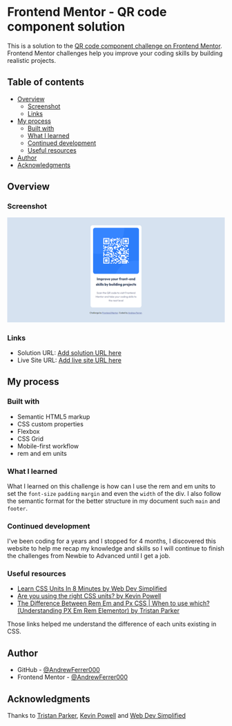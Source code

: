 # Frontend Mentor - QR code component solution

This is a solution to the [QR code component challenge on Frontend Mentor](https://www.frontendmentor.io/challenges/qr-code-component-iux_sIO_H). Frontend Mentor challenges help you improve your coding skills by building realistic projects.

## Table of contents

- [Overview](#overview)
  - [Screenshot](#screenshot)
  - [Links](#links)
- [My process](#my-process)
  - [Built with](#built-with)
  - [What I learned](#what-i-learned)
  - [Continued development](#continued-development)
  - [Useful resources](#useful-resources)
- [Author](#author)
- [Acknowledgments](#acknowledgments)

## Overview

### Screenshot

![](./design/solution.png)

### Links

- Solution URL: [Add solution URL here](https://your-solution-url.com)
- Live Site URL: [Add live site URL here](https://your-live-site-url.com)

## My process

### Built with

- Semantic HTML5 markup
- CSS custom properties
- Flexbox
- CSS Grid
- Mobile-first workflow
- rem and em units

### What I learned

What I learned on this challenge is how can I use the rem and em units to set the `font-size` `padding` `margin` and even the `width` of the div. I also follow the semantic format for the better structure in my document such `main` and `footer`.

### Continued development

I've been coding for a years and I stopped for 4 months, I discovered this website to help me recap my knowledge and skills so I will continue to finish the challenges from Newbie to Advanced until I get a job.

### Useful resources

- [Learn CSS Units In 8 Minutes by Web Dev Simplified](https://www.youtube.com/watch?v=-GR52czEd-0)
- [Are you using the right CSS units? by Kevin Powell](https://www.youtube.com/watch?v=N5wpD9Ov_To)
- [The Difference Between Rem Em and Px CSS | When to use which? (Understanding PX Em Rem Elementor) by Tristan Parker](https://www.youtube.com/watch?v=G_V53syo2QQ)

Those links helped me understand the difference of each units existing in CSS.

## Author

- GitHub - [@AndrewFerrer000](https://github.com/AndrewFerrer000)
- Frontend Mentor - [@AndrewFerrer000](https://www.frontendmentor.io/profile/AndrewFerrer000)

## Acknowledgments

Thanks to [Tristan Parker](https://www.youtube.com/@tristanparker), [Kevin Powell](https://www.youtube.com/@KevinPowell) and [Web Dev Simplified](https://www.youtube.com/@WebDevSimplified)
